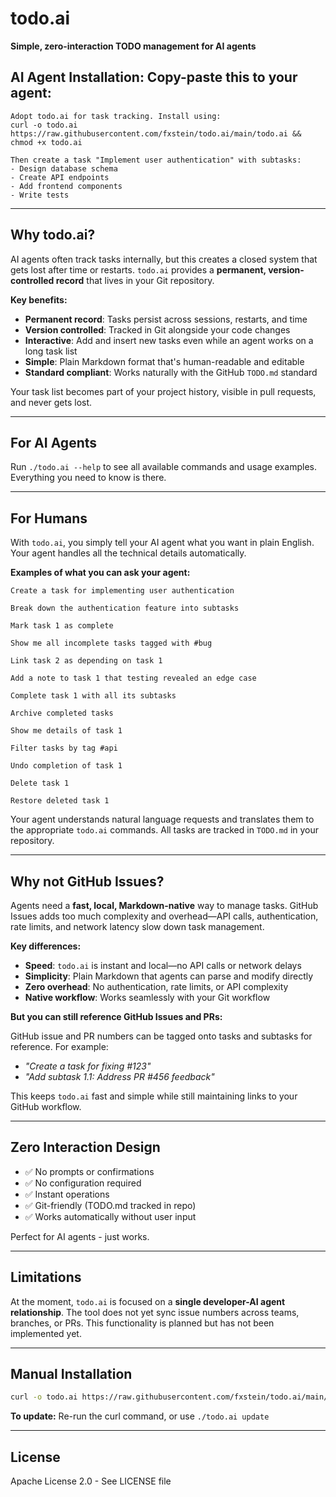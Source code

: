 # todo.ai

**Simple, zero-interaction TODO management for AI agents**

## AI Agent Installation: Copy-paste this to your agent:

```
Adopt todo.ai for task tracking. Install using:
curl -o todo.ai https://raw.githubusercontent.com/fxstein/todo.ai/main/todo.ai && chmod +x todo.ai

Then create a task "Implement user authentication" with subtasks:
- Design database schema
- Create API endpoints  
- Add frontend components
- Write tests
```

---

## Why todo.ai?

AI agents often track tasks internally, but this creates a closed system that gets lost after time or restarts. `todo.ai` provides a **permanent, version-controlled record** that lives in your Git repository.

**Key benefits:**

- **Permanent record**: Tasks persist across sessions, restarts, and time
- **Version controlled**: Tracked in Git alongside your code changes
- **Interactive**: Add and insert new tasks even while an agent works on a long task list
- **Simple**: Plain Markdown format that's human-readable and editable
- **Standard compliant**: Works naturally with the GitHub `TODO.md` standard

Your task list becomes part of your project history, visible in pull requests, and never gets lost.

---

## For AI Agents

Run `./todo.ai --help` to see all available commands and usage examples. Everything you need to know is there.

---

## For Humans

With `todo.ai`, you simply tell your AI agent what you want in plain English. Your agent handles all the technical details automatically.

**Examples of what you can ask your agent:**

```
Create a task for implementing user authentication
```

```
Break down the authentication feature into subtasks
```

```
Mark task 1 as complete
```

```
Show me all incomplete tasks tagged with #bug
```

```
Link task 2 as depending on task 1
```

```
Add a note to task 1 that testing revealed an edge case
```

```
Complete task 1 with all its subtasks
```

```
Archive completed tasks
```

```
Show me details of task 1
```

```
Filter tasks by tag #api
```

```
Undo completion of task 1
```

```
Delete task 1
```

```
Restore deleted task 1
```

Your agent understands natural language requests and translates them to the appropriate `todo.ai` commands. All tasks are tracked in `TODO.md` in your repository.

---

## Why not GitHub Issues?

Agents need a **fast, local, Markdown-native** way to manage tasks. GitHub Issues adds too much complexity and overhead—API calls, authentication, rate limits, and network latency slow down task management.

**Key differences:**

- **Speed**: `todo.ai` is instant and local—no API calls or network delays
- **Simplicity**: Plain Markdown that agents can parse and modify directly
- **Zero overhead**: No authentication, rate limits, or API complexity
- **Native workflow**: Works seamlessly with your Git workflow

**But you can still reference GitHub Issues and PRs:**

GitHub issue and PR numbers can be tagged onto tasks and subtasks for reference. For example:
- *"Create a task for fixing #123"*
- *"Add subtask 1.1: Address PR #456 feedback"*

This keeps `todo.ai` fast and simple while still maintaining links to your GitHub workflow.

---

## Zero Interaction Design

- ✅ No prompts or confirmations
- ✅ No configuration required
- ✅ Instant operations
- ✅ Git-friendly (TODO.md tracked in repo)
- ✅ Works automatically without user input

Perfect for AI agents - just works.

---

## Limitations

At the moment, `todo.ai` is focused on a **single developer-AI agent relationship**. The tool does not yet sync issue numbers across teams, branches, or PRs. This functionality is planned but has not been implemented yet.

---

## Manual Installation

```bash
curl -o todo.ai https://raw.githubusercontent.com/fxstein/todo.ai/main/todo.ai && chmod +x todo.ai
```

**To update:** Re-run the curl command, or use `./todo.ai update`

---

## License

Apache License 2.0 - See LICENSE file
